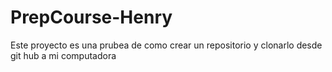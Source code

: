 # PrepCourse-Henry
Este proyecto es una prubea de como crear un repositorio y clonarlo desde git hub a mi computadora